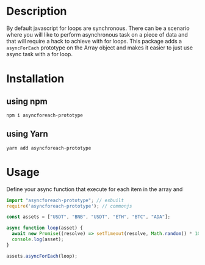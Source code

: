# Description
By default javascript for loops are synchronous. There can be a scenario where you will like to perform asynchronous task on a piece of data and that will require a hack to achieve with for loops.
This package adds a `asyncForEach` prototype on the Array object and makes it easier to just use async task with a for loop.

# Installation
## using npm
`npm i asyncforeach-prototype`
## using Yarn
`yarn add asyncforeach-prototype`

# Usage
Define your async function that execute for each item in the array and  
```javascript
import "asyncforeach-prototype"; // esbuilt
require('asyncforeach-prototype'); // commonjs

const assets = ["USDT", "BNB", "USDT", "ETH", "BTC", "ADA"];

async function loop(asset) {
  await new Promise((resolve) => setTimeout(resolve, Math.random() * 1000));
  console.log(asset);
}

assets.asyncForEach(loop);

```
